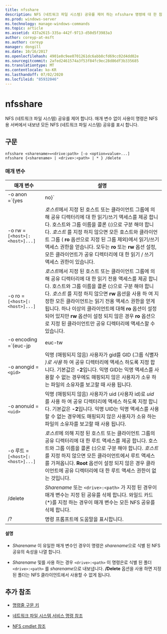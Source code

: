 ```yaml
---
title: nfsshare
description: NFS (네트워크 파일 시스템) 공유를 제어 하는 nfsshare 명령에 대 한 참조 문서입니다.
ms.prod: windows-server
ms.technology: manage-windows-commands
ms.topic: article
ms.assetid: 437a2615-335a-442f-9713-d50d5f3983a3
author: coreyp-at-msft
ms.author: coreyp
manager: dongill
ms.date: 10/16/2017
ms.openlocfilehash: 4901e0c9ee0701261dc6abb8cfd69cc02d4dd02e
ms.sourcegitcommit: 2afed2461574a3f53f84fc9ec28d86df3b335685
ms.translationtype: MT
ms.contentlocale: ko-KR
ms.lasthandoff: 07/02/2020
ms.locfileid: "85932046"
---
```

# <a name="nfsshare"></a>nfsshare

NFS (네트워크 파일 시스템) 공유를 제어 합니다. 매개 변수 없이 사용이 명령은 NFS 용 서버에서 내보낸 모든 NFS (네트워크 파일 시스템) 공유를 표시 합니다.

## <a name="syntax"></a>구문

```
nfsshare <sharename>=<drive:path> [-o <option=value>...]
nfsshare {<sharename> | <drive>:<path> | * } /delete
```

### <a name="parameters"></a>매개 변수

| 매개 변수 | 설명 |
| --------- | ----------- |
| -o anon =`{yes|no}` | 익명 (매핑되지 않음) 사용자가 공유 디렉터리에 액세스할 수 있는지 여부를 지정 합니다. |
| -o rw =`[<host>[:<host>]...]` | *호스트*에서 지정 된 호스트 또는 클라이언트 그룹에 의해 공유 디렉터리에 대 한 읽기/쓰기 액세스를 제공 합니다. 호스트와 그룹 이름을 콜론 (**:**)으로 구분 해야 합니다. *호스트* 를 지정 하지 않으면 모든 호스트와 클라이언트 그룹 ( **ro** 옵션으로 지정 된 그룹 제외)에서 읽기/쓰기 액세스 권한을 얻습니다. 모두는 **ro** 또는 **rw** 옵션 설정, 모든 클라이언트가 공유 디렉터리에 대 한 읽기 / 쓰기 액세스 권한이 있습니다. |
| -o ro =`[<host>[:<host>]...]` | *호스트*에서 지정 된 호스트 또는 클라이언트 그룹에 의해 공유 디렉터리에 대 한 읽기 전용 액세스를 제공 합니다. 호스트와 그룹 이름을 콜론 (**:**)으로 구분 해야 합니다. *호스트* 를 지정 하지 않으면 **rw** 옵션을 사용 하 여 지정한 모든 클라이언트는 읽기 전용 액세스 권한을 얻게 됩니다. 하나 이상의 클라이언트에 대해 **ro** 옵션이 설정 되어 있지만 **rw** 옵션이 설정 되지 않은 경우 **ro** 옵션으로 지정 된 클라이언트만 공유 디렉터리에 액세스할 수 있습니다. |
| -o encoding =`{euc-jp|euc-tw|euc-kr|shift-jis|Big5|Ksc5601|Gb2312-80|Ansi)` | NFS 공유에서 구성할 언어 인코딩을 지정 합니다. 공유에서 한 언어만 사용할 수 있습니다. 이 값은 다음 값 중 하나를 포함할 수 있습니다.<ul><li>**euc-jp:** 일본어</li><li>**euc-hy 다음과 같이 합니다.** 중국어</li><li>**euc-kr:** 한국어</li><li>**shift-jis:** 일본어</li><li>**Big5:** 중국어</li><li>**Ksc5601:** 한국어</li><li>**Gb2312-80:** 중국어 간체</li><li>**Ansi:** ANSI 인코딩</li></ul> |
| -o anongid =`<gid>` | 익명 (매핑되지 않음) 사용자가 gid를 GID (그룹 식별자 *)로 사용* 하 여 공유 디렉터리에 액세스 하도록 지정 합니다. 기본값은 **-2**입니다. 익명 GID는 익명 액세스를 사용할 수 없는 경우에도 매핑되지 않은 사용자가 소유 하는 파일의 소유자를 보고할 때 사용 됩니다. |
| -o anonuid =`<uid>` | 익명 (매핑되지 않음) 사용자가 uid (사용자 id)로 *uid* 를 사용 하 여 공유 디렉터리에 액세스 하도록 지정 합니다. 기본값은 **-2**입니다. 익명 UID는 익명 액세스를 사용할 수 없는 경우에도 매핑되지 않은 사용자가 소유 하는 파일의 소유자를 보고할 때 사용 됩니다. |
| -o 루트 =`[<host>[:<host>]...]` | *호스트*에 의해 지정 된 호스트 또는 클라이언트 그룹의 공유 디렉터리에 대 한 루트 액세스를 제공 합니다. 호스트와 그룹 이름을 콜론 (**:**)으로 구분 해야 합니다. *호스트* 를 지정 하지 않으면 모든 클라이언트에서 루트 액세스를 가져옵니다. **Root** 옵션이 설정 되지 않은 경우 클라이언트에 공유 디렉터리에 대 한 루트 액세스 권한이 없는 것입니다. |
| /delete | *Sharename* 또는 `<drive>:<path>` 가 지정 된 경우이 매개 변수는 지정 된 공유를 삭제 합니다. 와일드 카드 (*)를 지정 하는 경우이 매개 변수는 모든 NFS 공유를 삭제 합니다. |
| /? | 명령 프롬프트에 도움말을 표시합니다. |

#### <a name="remarks"></a>설명

- *Sharename* 이 유일한 매개 변수인 경우이 명령은 *sharename*으로 식별 된 NFS 공유의 속성을 나열 합니다.

- *Sharename* 및를 사용 하는 경우 `<drive>:<path>` 이 명령은로 식별 된 폴더 `<drive>:<path>` 를 *sharename*으로 내보냅니다. **/Delete** 옵션을 사용 하면 지정 된 폴더는 NFS 클라이언트에서 사용할 수 없게 됩니다.

## <a name="additional-references"></a>추가 참조

- [명령줄 구문 키](command-line-syntax-key.md)

- [네트워크 파일 시스템 서비스 명령 참조](services-for-network-file-system-command-reference.md)

- [NFS cmdlet 참조](https://docs.microsoft.com/powershell/module/nfs)
